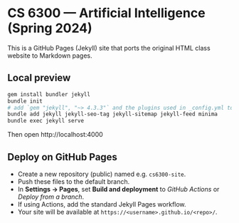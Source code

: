 # CS 6300 — Artificial Intelligence (Spring 2024)

This is a GitHub Pages (Jekyll) site that ports the original HTML class website to Markdown pages.

## Local preview

```bash
gem install bundler jekyll
bundle init
# add `gem "jekyll", "~> 4.3.3"` and the plugins used in _config.yml to your Gemfile if needed
bundle add jekyll jekyll-seo-tag jekyll-sitemap jekyll-feed minima
bundle exec jekyll serve
```

Then open http://localhost:4000

## Deploy on GitHub Pages

- Create a new repository (public) named e.g. `cs6300-site`.
- Push these files to the default branch.
- In **Settings → Pages**, set **Build and deployment** to *GitHub Actions* or *Deploy from a branch*.
- If using Actions, add the standard Jekyll Pages workflow.
- Your site will be available at `https://<username>.github.io/<repo>/`.